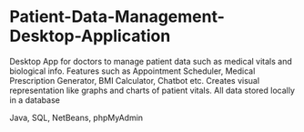 # Patient-Data-Management-Desktop-Application
Desktop App for doctors to manage patient data such as medical vitals and biological info. Features such as Appointment Scheduler, Medical Prescription Generator, BMI Calculator, Chatbot etc. Creates visual representation like graphs and charts of patient vitals. All data stored locally in a database

Java, SQL, NetBeans, phpMyAdmin
